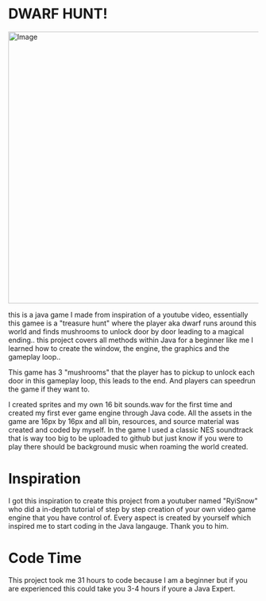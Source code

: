 # DWARF HUNT!

<img width="739" height="548" alt="Image" src="https://github.com/user-attachments/assets/cd234441-7132-4f57-a615-94be0c835b02" />

this is a java game I made from inspiration of a youtube video, essentially this gamee is a "treasure hunt" where the player aka dwarf runs around this world and finds mushrooms to unlock door by door leading to a magical ending.. this project covers all methods
within Java for a beginner like me I learned how to create the window, the engine, the graphics and the gameplay loop.. 

This game has 3 "mushrooms" that the player has to pickup to unlock each door in this gameplay loop, this leads to the end. And players can speedrun the game if they want to.

I created sprites and my own 16 bit sounds.wav for the first time and created my first ever game engine through Java code. All the assets in the game are 16px by 16px and all bin, resources, and source material was created and coded by myself. In the game I used 
a classic NES soundtrack that is way too big to be uploaded to github but just know if you were to play there should be background music when roaming the world created. 

# Inspiration 

I got this inspiration to create this project from a youtuber named "RyiSnow" who did a in-depth tutorial of step by step creation of your own video game engine that you have control of. Every aspect is created by yourself which inspired me 
to start coding in the Java langauge. Thank you to him.

# Code Time

This project took me 31 hours to code because I am a beginner but if you are experienced this could take you 3-4 hours if youre a Java Expert. 
